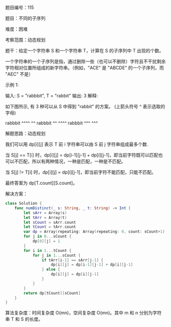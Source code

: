 题目编号：115

题目：不同的子序列

难度：困难

考察范围：动态规划

题干：给定一个字符串 S 和一个字符串 T，计算在 S 的子序列中 T 出现的个数。

一个字符串的一个子序列是指，通过删除一些（也可以不删除）字符且不干扰剩余字符相对位置所组成的新字符串。（例如，"ACE" 是 "ABCDE" 的一个子序列，而 "AEC" 不是）

示例 1:

输入: S = "rabbbit", T = "rabbit"
输出: 3
解释:

如下图所示, 有 3 种可以从 S 中得到 "rabbit" 的方案。
(上箭头符号 ^ 表示选取的字母)

rabbbit
^^^^ ^^
rabbbit
^^ ^^^^
rabbbit
^^^ ^^^

解题思路：动态规划

我们可以用 dp[i][j] 表示 T 前 i 字符串可以由 S 前 j 字符串组成最多个数.

当 S[j] == T[i] 时，dp[i][j] = dp[i-1][j-1] + dp[i][j-1]，即当前字符既可以匹配也可以不匹配，所以有两种情况，一种是匹配，一种是不匹配。

当 S[j] != T[i] 时，dp[i][j] = dp[i][j-1]，即当前字符不能匹配，只能不匹配。

最终答案为 dp[T.count][S.count]。

解决方案：

```swift
class Solution {
    func numDistinct(_ s: String, _ t: String) -> Int {
        let sArr = Array(s)
        let tArr = Array(t)
        let sCount = sArr.count
        let tCount = tArr.count
        var dp = Array(repeating: Array(repeating: 0, count: sCount+1), count: tCount+1)
        for j in 0...sCount {
            dp[0][j] = 1
        }
        for i in 1...tCount {
            for j in 1...sCount {
                if tArr[i-1] == sArr[j-1] {
                    dp[i][j] = dp[i-1][j-1] + dp[i][j-1]
                } else {
                    dp[i][j] = dp[i][j-1]
                }
            }
        }
        return dp[tCount][sCount]
    }
}
```

算法复杂度：时间复杂度 O(mn)，空间复杂度 O(mn)。其中 m 和 n 分别为字符串 T 和 S 的长度。